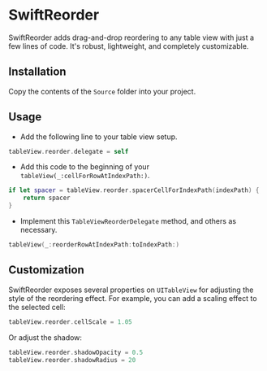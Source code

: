 # SwiftReorder
SwiftReorder adds drag-and-drop reordering to any table view with just a few lines of code. It's robust, lightweight, and completely customizable.

## Installation
Copy the contents of the `Source` folder into your project.

## Usage
* Add the following line to your table view setup.
```swift
tableView.reorder.delegate = self
```
* Add this code to the beginning of your `tableView(_:cellForRowAtIndexPath:)`.
```swift
if let spacer = tableView.reorder.spacerCellForIndexPath(indexPath) {
    return spacer
}
```
* Implement this `TableViewReorderDelegate` method, and others as necessary.
```swift
tableView(_:reorderRowAtIndexPath:toIndexPath:)
```

## Customization
SwiftReorder exposes several properties on `UITableView` for adjusting the style of the reordering effect. For example, you can add a scaling effect to the selected cell:
```swift
tableView.reorder.cellScale = 1.05
```
Or adjust the shadow:
```swift
tableView.reorder.shadowOpacity = 0.5
tableView.reorder.shadowRadius = 20
```
